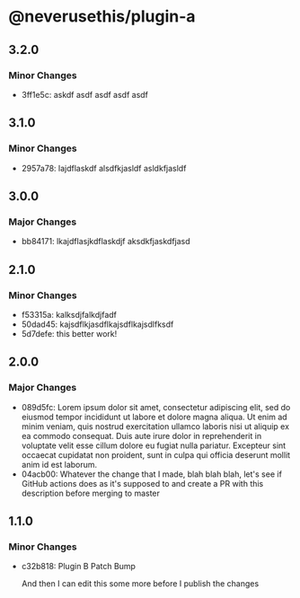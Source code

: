 # @neverusethis/plugin-a

## 3.2.0

### Minor Changes

- 3ff1e5c: askdf asdf asdf asdf asdf

## 3.1.0

### Minor Changes

- 2957a78: lajdflaskdf alsdfkjasldf asldkfjasldf

## 3.0.0

### Major Changes

- bb84171: lkajdflasjkdflaskdjf aksdkfjaskdfjasd

## 2.1.0

### Minor Changes

- f53315a: kalksdjfalkdjfadf
- 50dad45: kajsdflkjasdflkajsdflkajsdlfksdf
- 5d7defe: this better work!

## 2.0.0

### Major Changes

- 089d5fc: Lorem ipsum dolor sit amet, consectetur adipiscing elit, sed do eiusmod tempor incididunt ut labore et dolore magna aliqua. Ut enim ad minim veniam, quis nostrud exercitation ullamco laboris nisi ut aliquip ex ea commodo consequat. Duis aute irure dolor in reprehenderit in voluptate velit esse cillum dolore eu fugiat nulla pariatur. Excepteur sint occaecat cupidatat non proident, sunt in culpa qui officia deserunt mollit anim id est laborum.
- 04acb00: Whatever the change that I made, blah blah blah, let's see if GitHub actions does as it's supposed to and create a PR with this description before merging to master

## 1.1.0

### Minor Changes

- c32b818: Plugin B Patch Bump

  And then I can edit this some more before I publish the changes
